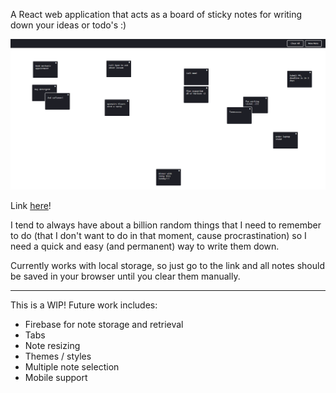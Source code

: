 A React web application that acts as a board of sticky notes for writing down your ideas or todo's :) 

![img missing :(](https://github.com/thedavidkipnis/Tondo/blob/master/tondo_sample.png)

Link [here](https://thedavidkipnis.github.io/Tondo/)!

I tend to always have about a billion random things that I need to remember to do (that I don't want to do in that moment, cause procrastination) so I need a quick and easy (and permanent) way to write them down.

Currently works with local storage, so just go to the link and all notes should be saved in your browser until you clear them manually.

---

This is a WIP! Future work includes:
- Firebase for note storage and retrieval
- Tabs
- Note resizing
- Themes / styles
- Multiple note selection
- Mobile support
